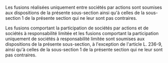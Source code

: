 Les fusions réalisées uniquement entre sociétés par actions sont soumises aux dispositions de la présente sous-section ainsi qu'à celles de la sous-section 1 de la présente section qui ne leur sont pas contraires.  

  

Les fusions comportant la participation de sociétés par actions et de sociétés à responsabilité limitée et les fusions comportant la participation uniquement de sociétés à responsabilité limitée sont soumises aux dispositions de la présente sous-section, à l'exception de l'article L. 236-9, ainsi qu'à celles de la sous-section 1 de la présente section qui ne leur sont pas contraires.


